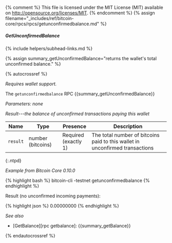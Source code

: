 {% comment %}
This file is licensed under the MIT License (MIT) available on
http://opensource.org/licenses/MIT.
{% endcomment %}
{% assign filename="_includes/ref/bitcoin-core/rpcs/rpcs/getunconfirmedbalance.md" %}

##### GetUnconfirmedBalance
{% include helpers/subhead-links.md %}

{% assign summary_getUnconfirmedBalance="returns the wallet's total unconfirmed balance." %}

{% autocrossref %}

*Requires wallet support.*

The `getunconfirmedbalance` RPC {{summary_getUnconfirmedBalance}}

*Parameters: none*

*Result---the balance of unconfirmed transactions paying this wallet*

| Name               | Type              | Presence                    | Description
|--------------------|-------------------|-----------------------------|----------------
| `result`           | number (bitcoins) | Required<br>(exactly 1)     | The total number of bitcoins paid to this wallet in unconfirmed transactions
{:.ntpd}

*Example from Bitcoin Core 0.10.0*

{% highlight bash %}
bitcoin-cli -testnet getunconfirmedbalance
{% endhighlight %}

Result (no unconfirmed incoming payments):

{% highlight json %}
0.00000000
{% endhighlight %}

*See also*

* [GetBalance][rpc getbalance]: {{summary_getBalance}}

{% endautocrossref %}

